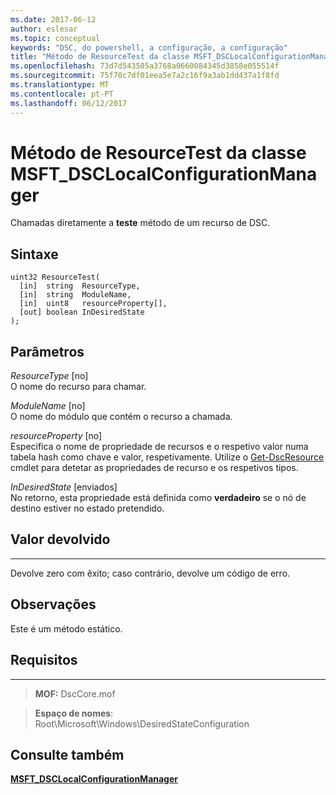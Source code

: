 ```yaml
---
ms.date: 2017-06-12
author: eslesar
ms.topic: conceptual
keywords: "DSC, do powershell, a configuração, a configuração"
title: "Método de ResourceTest da classe MSFT_DSCLocalConfigurationManager"
ms.openlocfilehash: 73d7d543505a3768a0660084345d3858e055514f
ms.sourcegitcommit: 75f70c7df01eea5e7a2c16f9a3ab1dd437a1f8fd
ms.translationtype: MT
ms.contentlocale: pt-PT
ms.lasthandoff: 06/12/2017
---
```

# <a name="resourcetest-method-of-the-msftdsclocalconfigurationmanager-class"></a>Método de ResourceTest da classe MSFT_DSCLocalConfigurationManager

Chamadas diretamente a **teste** método de um recurso de DSC.

<a name="syntax"></a>Sintaxe
------

```mof
uint32 ResourceTest(
  [in]  string  ResourceType,
  [in]  string  ModuleName,
  [in]  uint8   resourceProperty[],
  [out] boolean InDesiredState
);
```

<a name="parameters"></a>Parâmetros
----------

*ResourceType* \[no\]  
O nome do recurso para chamar.

*ModuleName* \[no\]  
O nome do módulo que contém o recurso a chamada.

*resourceProperty* \[no\]  
Especifica o nome de propriedade de recursos e o respetivo valor numa tabela hash como chave e valor, respetivamente. Utilize o [Get-DscResource](https://technet.microsoft.com/en-us/library/dn521625.aspx) cmdlet para detetar as propriedades de recurso e os respetivos tipos.

*InDesiredState* \[enviados\]  
No retorno, esta propriedade está definida como **verdadeiro** se o nó de destino estiver no estado pretendido.

## <a name="return-value"></a>Valor devolvido
------------

Devolve zero com êxito; caso contrário, devolve um código de erro.

## <a name="remarks"></a>Observações

Este é um método estático.

## <a name="requirements"></a>Requisitos
------------
>**MOF:** DscCore.mof

>**Espaço de nomes**: Root\Microsoft\Windows\DesiredStateConfiguration


## <a name="see-also"></a>Consulte também


[**MSFT_DSCLocalConfigurationManager**](msft-dsclocalconfigurationmanager.md)


 

 



